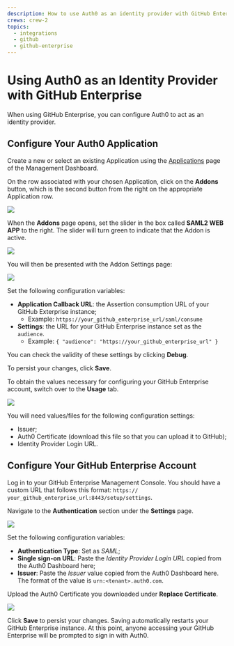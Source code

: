 ```yaml
---
description: How to use Auth0 as an identity provider with GitHub Enterprise.
crews: crew-2
topics:
  - integrations
  - github
  - github-enterprise
---
```


# Using Auth0 as an Identity Provider with GitHub Enterprise

When using GitHub Enterprise, you can configure Auth0 to act as an identity provider.

## Configure Your Auth0 Application

Create a new or select an existing Application using the [Applications](${manage_url}/#/applications) page of the Management Dashboard.

On the row associated with your chosen Application, click on the **Addons** button, which is the second button from the right on the appropriate Application row.

![](/media/articles/scenarios/github-enterprise/clients.png)

When the **Addons** page opens, set the slider in the box called **SAML2 WEB APP** to the right. The slider will turn green to indicate that the Addon is active.

![](/media/articles/scenarios/github-enterprise/addons.png)

You will then be presented with the Addon Settings page:

![](/media/articles/scenarios/github-enterprise/addon-settings.png)

Set the following configuration variables:

* **Application Callback URL**: the Assertion consumption URL of your GitHub Exterprise instance;
  * Example: `https://your_github_enterprise_url/saml/consume`
* **Settings**: the URL for your GitHub Enterprise instance set as the `audience`.
  * Example: `{ "audience": "https://your_github_enterprise_url" }`

You can check the validity of these settings by clicking **Debug**.

To persist your changes, click **Save**.

To obtain the values necessary for configuring your GitHub Enterprise account, switch over to the **Usage** tab.

![](/media/articles/scenarios/github-enterprise/addon-usage.png)

You will need values/files for the following configuration settings:

* Issuer;
* Auth0 Certificate (download this file so that you can upload it to GitHub);
* Identity Provider Login URL.

## Configure Your GitHub Enterprise Account

Log in to your GitHub Enterprise Management Console. You should have a custom URL that follows this format: `https:// your_github_enterprise_url:8443/setup/settings`.

Navigate to the **Authentication** section under the **Settings** page.

![](/media/articles/scenarios/github-enterprise/auth-settings.png)

Set the following configuration variables:

* **Authentication Type**: Set as *SAML*;
* **Single sign-on URL**: Paste the *Identity Provider Login URL* copied from the Auth0 Dashboard here;
* **Issuer**: Paste the *Issuer* value copied from the Auth0 Dashboard here. The format of the value is `urn:<tenant>.auth0.com`.

Upload the Auth0 Certificate you downloaded under **Replace Certificate**.

![](/media/articles/scenarios/github-enterprise/auth-certificate.png)

Click **Save** to persist your changes. Saving automatically restarts your GitHub Enterprise instance. At this point, anyone accessing your GitHub Enterprise will be prompted to sign in with Auth0.
